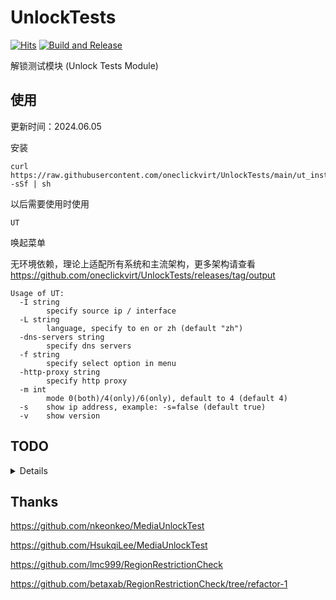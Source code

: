 # UnlockTests

[![Hits](https://hits.seeyoufarm.com/api/count/incr/badge.svg?url=https%3A%2F%2Fgithub.com%2Foneclickvirt%2FUnlockTests&count_bg=%2323E01C&title_bg=%23555555&icon=sonarcloud.svg&icon_color=%23E7E7E7&title=hits&edge_flat=false)](https://hits.seeyoufarm.com) [![Build and Release](https://github.com/oneclickvirt/UnlockTests/actions/workflows/main.yaml/badge.svg)](https://github.com/oneclickvirt/UnlockTests/actions/workflows/main.yaml)

解锁测试模块 (Unlock Tests Module)

## 使用

更新时间：2024.06.05

安装

```shell
curl https://raw.githubusercontent.com/oneclickvirt/UnlockTests/main/ut_install.sh -sSf | sh
```

以后需要使用时使用

```
UT
```

唤起菜单

无环境依赖，理论上适配所有系统和主流架构，更多架构请查看 https://github.com/oneclickvirt/UnlockTests/releases/tag/output

```
Usage of UT:
  -I string
        specify source ip / interface
  -L string
        language, specify to en or zh (default "zh")
  -dns-servers string
        specify dns servers
  -f string
        specify select option in menu
  -http-proxy string
        specify http proxy
  -m int
        mode 0(both)/4(only)/6(only), default to 4 (default 4)
  -s    show ip address, example: -s=false (default true)
  -v    show version
```

## TODO

<details>

### 同态检测

可能需要拆分检测

```
GYAO 和 LINE VOOM
```

### 无效检测

需要重新构建检测逻辑

```

ElevenSportsTW

MegogoTV

CineMax

MetaAI

KPLUS - ssoToken 已过期

TV360 - 登录认证已过期

Crackle - Platform Key is not specified

Salto - Get remote error: tls: unrecognized name

PCRJP - stream error: stream ID 1; INTERNAL_ERROR; received from peer

PrettyDerby - stream error: stream ID 1; INTERNAL_ERROR; received from peer

WorldFlipper - stream error: stream ID 1; INTERNAL_ERROR; received from peer

Catchplay - unauthorized 原 token 已过期

BahamutAnime - 存在 cloudflare 的质询防御，非5秒盾，无法突破，需要js动态加载
```

### 部分失效

有替代的检测，但仍保留失效检测的部分，未知是否完全失效

```
SonyLiv - 获取不到region

AISPlay - {"head": {"title": "Unidentified device", "itype": "item"}, "error": "Unidentified device", "st": {"code": 60400, "info": "Unidentified device"}, "op": {"cache_time": 600000, "timeout": 3000}}

Au7plus - 7plus-sevennetwork.akamaized.net 无论如何请求都失败

BilibiliID - 对应URL请求无论如何都返回为空 {"code":10004001,"message":"10004001","ttl":1,"data":null}

BilibiliTH - 对应URL请求无论如何都返回为空 {"code":10004001,"message":"10004001","ttl":1,"data":null}

BilibiliVN - 对应URL请求无论如何都返回为空 {"code":10004001,"message":"10004001","ttl":1,"data":null}

TVer - get platform-api.tver.jp failed with code: 400
```

### 无需支持

不需要再做支持

```
KBSAmerican - 不再支持本地区

Paravi - 已迁移并集成到 U-NEXT 中。由于整合，除了传统的Paravi作品外，现在还有电影、动漫、亚洲和外国戏剧等等可以无限观看。

HBOGOEurope - api.ugw.hbogo.eu 已经 host 为空了 查询不到内容

HBOSpain - api-discovery.hbo.eu 的 host 已经为空了

HBO_Nordic - 被合并了

HBO_Portugal - 被合并了
```

</details>

## Thanks

https://github.com/nkeonkeo/MediaUnlockTest

https://github.com/HsukqiLee/MediaUnlockTest

https://github.com/lmc999/RegionRestrictionCheck

https://github.com/betaxab/RegionRestrictionCheck/tree/refactor-1
